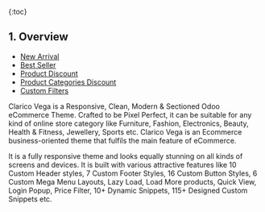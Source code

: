 {:toc}

## 1. Overview

 <ul class="submenu-1">
    <li><a href="#heading-22">New Arrival</a></li>
    <li><a href="#heading-22">Best Seller</a></li>
    <li><a href="#heading-22">Product Discount</a></li>
    <li><a href="#heading-22">Product Categories Discount</a></li>
    <li><a href="#heading-22">Custom Filters</a></li>
</ul>


Clarico Vega is a Responsive, Clean, Modern & Sectioned Odoo eCommerce Theme. Crafted to be Pixel Perfect, it can be suitable for any kind of online store category like Furniture, Fashion, Electronics, Beauty, Health & Fitness, Jewellery, Sports etc. Clarico Vega is an Ecommerce business-oriented theme that fulfils the main feature of eCommerce.

It is a fully responsive theme and looks equally stunning on all kinds of screens and devices. It is built with various attractive features like 10 Custom Header styles, 7 Custom Footer Styles, 16 Custom Button Styles, 6 Custom Mega Menu Layouts, Lazy Load, Load More products, Quick View, Login Popup, Price Filter, 10+ Dynamic Snippets, 115+ Designed Custom Snippets etc.

